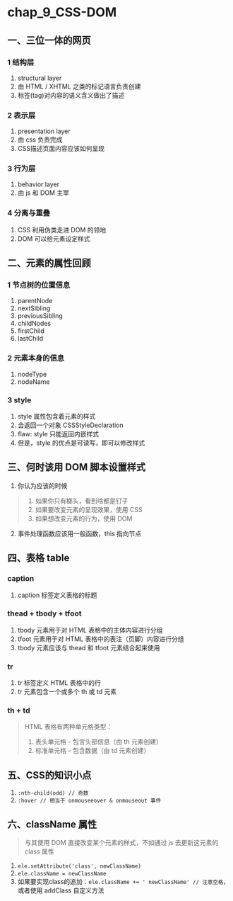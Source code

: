 # chap_9_CSS-DOM

## 一、三位一体的网页
### 1 结构层
1. structural layer
2. 由 HTML / XHTML 之类的标记语言负责创建
3. 标签(tag)对内容的语义含义做出了描述
### 2 表示层
1. presentation layer
2. 由 css 负责完成
3. CSS描述页面内容应该如何呈现
### 3 行为层
1. behavior layer
2. 由 js 和 DOM 主宰
### 4 分离与重叠
1. CSS 利用伪类走进 DOM 的领地
2. DOM 可以给元素设定样式

## 二、元素的属性回顾
### 1 节点树的位置信息
1. parentNode
2. nextSibling
3. previousSibling
4. childNodes
5. firstChild
6. lastChild
### 2 元素本身的信息
1. nodeType
2. nodeName
### 3 style
1. style 属性包含着元素的样式
2. 会返回一个对象 CSSStyleDeclaration
3. flaw: style 只能返回内嵌样式
4. 但是，style 的优点是可读写，即可以修改样式

## 三、何时该用 DOM 脚本设置样式
1. 你认为应该的时候
> 1. 如果你只有榔头，看到啥都是钉子
> 2. 如果要改变元素的呈现效果，使用 CSS
> 3. 如果想改变元素的行为，使用 DOM
2. 事件处理函数应该用一般函数，this 指向节点

## 四、表格 table
### caption
1. caption 标签定义表格的标题
### thead + tbody + tfoot
1. tbody 元素用于对 HTML 表格中的主体内容进行分组
2. tfoot 元素用于对 HTML 表格中的表注（页脚）内容进行分组
3. tbody 元素应该与 thead 和 tfoot 元素结合起来使用
### tr
1. tr 标签定义 HTML 表格中的行
2. tr 元素包含一个或多个 th 或 td 元素
### th + td
> HTML 表格有两种单元格类型：
> 1. 表头单元格 - 包含头部信息（由 th 元素创建）
> 2. 标准单元格 - 包含数据（由 td 元素创建）

## 五、CSS的知识小点
1. `:nth-child(odd) // 奇数`
2. `:hover // 相当于 onmouseeover & onmouseout 事件`

## 六、className 属性
> 与其使用 DOM 直接改变某个元素的样式，不如通过 js 去更新这元素的 class 属性
1. `ele.setAttribute('class', newClassName)`
2. `ele.className = newClassName`
3. 如果要实现class的追加：`ele.className += ' newClassName' // 注意空格`，或者使用 addClass 自定义方法

